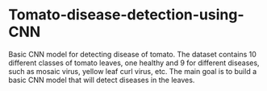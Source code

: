 # Tomato-disease-detection-using-CNN
Basic CNN model for detecting disease of tomato.
The dataset contains 10 different classes of tomato leaves, one healthy and 9 for different diseases, such as mosaic virus, yellow leaf curl virus, etc.
The main goal is to build a basic CNN model that will detect diseases in the leaves.
